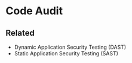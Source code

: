 # Code Audit

## Related

- Dynamic Application Security Testing (DAST)
- Static Application Security Testing (SAST)
